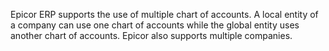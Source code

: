 Epicor ERP supports the use of multiple chart of accounts. A local entity of a company can use one chart of accounts while the global entity uses another chart of accounts. Epicor also supports multiple companies.

